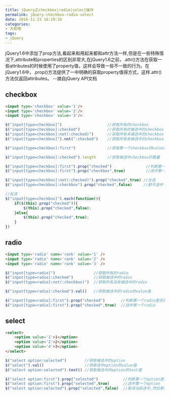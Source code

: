 ```yaml
---
title: jQuery之checkbox|radio|select操作
permalink: jQuery-checkbox-radio-select
date: 2016-11-23 16:19:34
categories:
- 大前端
tags:
- jQuery
---
```

jQuery1.6中添加了prop方法,看起来和用起来都和attr方法一样,但是在一些特殊情况下,attribute和properties的区别非常大,在jQuery1.6之前，.attr()方法在获取一些attributes的时候使用了property值，这样会导致一些不一致的行为。在jQuery1.6中，.prop()方法提供了一中明确的获取property值得方式，这样.attr()方法仅返回attributes。 --摘自jQuery API文档
<!--more -->
## checkbox
```html
<input type='checkbox' value='1'/>
<input type='checkbox' value='2'/>
<input type='checkbox' value='3'/>
```
```javascript
$("input[type=checkbox]")                    //获取所有的checkbox
$("input[type=checkbox]:checked")            //获取所有的被选中的checkbox
$("input[type=checkbox]:not(:checked)")      //获取所有未被选中的checkbox
$("input[type=checkbox]").not(":checked")    //获取所有未被选中的checkbox

$("input[type=checkbox]:first")              //获取第一个checkbox的value值

$("input[type=checkbox]:checked").length     //获取被选中checkbox的数量

$("input[type=checkbox]:first").prop("checked")               //判断第一个checkbox是否被选中
$("input[type=checkbox]:first").prop("checkbox",true)         //选中第一个checkbox

$("input[type=checkbox]:not(:checked)").prop("checked",true) //全选
$("input[type=checkbox]:checkbox").prop("checked",false)     //都不选中

//反选
$("input[type=checkbox]").each(function(){
    if($(this).prop("checked")){
        $(this).prop("checked",false);
    }else{
        $(this).prop("checked",true);
    }
})
```

## radio
```html
<input type='radio' name='rank' value='1' />
<input type='radio' name='rank' value='2' />
<input type='radio' name='rank' value='3' />
```
```javascript
$("input[type=radio]")                 //获取所有的radio
$("input[type=radio]:checked")         //获取被选中的radio
$("input[type=radio]:not(:checkbox)")  //获取所有没有被选中的radio

$("input[type=radio]:checked").val()   //获取被选中的radio的value值

$("input[type=radio]:first").prop("checked")       //判断第一个radio是否被选中
$("input[type=radio]:first").prop("checked",true)  //选中第一个radio
```
## select
```html
<select>
    <option value='1'>1</option>
    <option value='2'>2</option>
    <option value='4'>3</option>
</select>

```
```javascript
$("select option:selected")        //获取被选中的option
$("select").val()                  //获取选中option的value值
$("select option:selected").text() //获取被选中的option的text值

$("select option:first").prop("selected")           //判断第一个option是否被选中
$("select option:first").prop("selected",true)      //选中第一个option
$("select option:selected").prop("selected",false)  //取消当前选中,然后默认选中第一个

```
